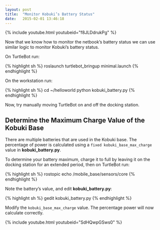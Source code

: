 ```yaml
---
layout: post
title:  "Monitor Kobuki’s Battery Status"
date:   2015-02-01 13:46:18
---
```


{% include youtube.html youtubeid="f8JLDdrukPg" %}

Now that we know how to monitor the netbook’s battery status we can use similar logic to monitor Kobuki’s battery status.

On TurtleBot run:

{% highlight sh %}
roslaunch turtlebot_bringup minimal.launch
{% endhighlight %}

On the workstation run:

{% highlight sh %}
cd ~/helloworld
python kobuki_battery.py
{% endhighlight %}

Now, try manually moving TurtleBot on and off the docking station.

## Determine the Maximum Charge Value of the Kobuki Base

There are multiple batteries that are used in the Kobuki base. The percentage of power is calculated using a `fixed kobuki_base_max_charge` value in **kobuki_battery.py**.

To determine your battery maximum, charge it to full by leaving it on the docking station for an extended period, then on TurtleBot run:

{% highlight sh %}
rostopic echo /mobile_base/sensors/core
{% endhighlight %}

Note the battery’s value, and edit **kobuki_battery.py**:

{% highlight sh %}
gedit kobuki_battery.py
{% endhighlight %}

Modify the `kobuki_base_max_charge` value. The percentage power will now calculate correctly.

{% include youtube.html youtubeid="SdHQwpGSws0" %}